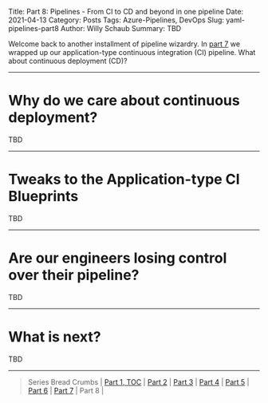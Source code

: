 Title: Part 8: Pipelines - From CI to CD and beyond in one pipeline
Date: 2021-04-13
Category: Posts
Tags: Azure-Pipelines, DevOps
Slug: yaml-pipelines-part8
Author: Willy Schaub
Summary: TBD

Welcome back to another installment of pipeline wizardry. In [part 7](/yaml-pipelines-part7.html) we wrapped up our application-type continuous integration (CI) pipeline. What about continuous deployment (CD)?

---

# Why do we care about continuous deployment?

TBD

---

# Tweaks to the Application-type CI Blueprints

TBD

---

# Are our engineers losing control over their pipeline?

TBD

---

# What is next?

TBD

---

> Series Bread Crumbs | [Part 1, TOC](/why-pipelines-part1.html) | [Part 2](/yaml-pipelines-part2.html) | [Part 3](/yaml-pipelines-part3.html) | [Part 4](/yaml-pipelines-part4.html) | [Part 5](/yaml-pipelines-part5.html) | [Part 6](/yaml-pipelines-part6.html) | [Part 7](/yaml-pipelines-part7.html) | Part 8 |  

